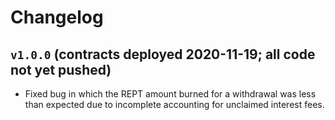 # Changelog

## `v1.0.0` (contracts deployed 2020-11-19; all code not yet pushed)

* Fixed bug in which the REPT amount burned for a withdrawal was less than expected due to incomplete accounting for unclaimed interest fees.
